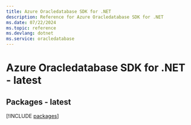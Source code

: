 ```yaml
---
title: Azure Oracledatabase SDK for .NET
description: Reference for Azure Oracledatabase SDK for .NET
ms.date: 07/22/2024
ms.topic: reference
ms.devlang: dotnet
ms.service: oracledatabase
---
```

# Azure Oracledatabase SDK for .NET - latest
## Packages - latest
[!INCLUDE [packages](oracledatabase-index.md)]
